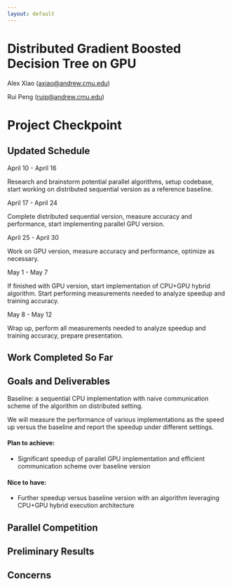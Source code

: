 ```yaml
---
layout: default
---
```


# Distributed Gradient Boosted Decision Tree on GPU

Alex Xiao (axiao@andrew.cmu.edu)

Rui Peng (ruip@andrew.cmu.edu)



# Project Checkpoint



## Updated Schedule

April 10 - April 16

Research and brainstorm potential parallel algorithms, setup codebase, start working on distributed sequential version as a reference baseline.

April 17 - April 24

Complete distributed sequential version, measure accuracy and performance, start implementing parallel GPU version.

April 25 - April 30

Work on GPU version, measure accuracy and performance, optimize as necessary.

May 1 - May 7

If finished with GPU version, start implementation of CPU+GPU hybrid algorithm. Start performing measurements needed to analyze speedup and training accuracy.

May 8 - May 12

Wrap up, perform all measurements needed to analyze speedup and training accuracy, prepare presentation.



## Work Completed So Far



## Goals and Deliverables

Baseline: a sequential CPU implementation with naive communication scheme of the algorithm on distributed setting.

We will measure the performance of various implementations as the speed up versus the baseline and report the speedup under different settings.

#### Plan to achieve:

* Significant speedup of parallel GPU implementation and efficient communication scheme over baseline version

#### Nice to have:

* Further speedup versus baseline version with an algorithm leveraging CPU+GPU hybrid execution architecture




## Parallel Competition




## Preliminary Results



## Concerns


